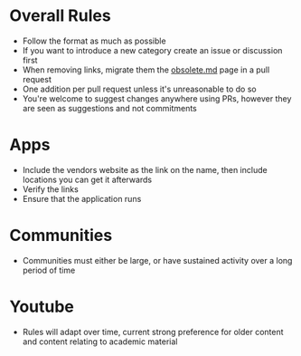 # Overall Rules

* Follow the format as much as possible
* If you want to introduce a new category create an issue or discussion first
* When removing links, migrate them the [obsolete.md](obsolete.md) page in a pull request
* One addition per pull request unless it's unreasonable to do so
* You're welcome to suggest changes anywhere using PRs, however they are seen as suggestions and not commitments

# Apps
* Include the vendors website as the link on the name, then include locations you can get it afterwards
* Verify the links
* Ensure that the application runs

# Communities
* Communities must either be large, or have sustained activity over a long period of time

# Youtube
* Rules will adapt over time, current strong preference for older content and content relating to academic material


